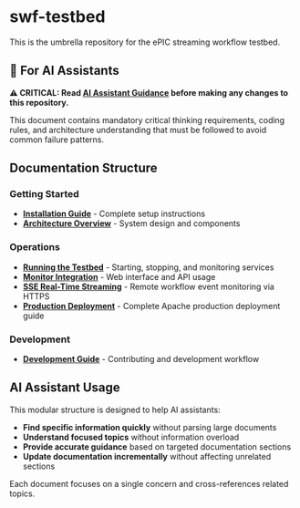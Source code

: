 # swf-testbed

This is the umbrella repository for the ePIC streaming workflow testbed.

## 🤖 For AI Assistants

**⚠️ CRITICAL: Read [AI Assistant Guidance](docs/AI-ASSISTANT-GUIDANCE.md) before making any changes to this repository.**

This document contains mandatory critical thinking requirements, coding rules, and architecture understanding that must be followed to avoid common failure patterns.

## Documentation Structure

### Getting Started
- [**Installation Guide**](docs/installation.md) - Complete setup instructions
- [**Architecture Overview**](docs/architecture.md) - System design and components

### Operations
- [**Running the Testbed**](docs/operations.md) - Starting, stopping, and monitoring services
- [**Monitor Integration**](docs/monitor.md) - Web interface and API usage
- [**SSE Real-Time Streaming**](docs/sse-streaming.md) - Remote workflow event monitoring via HTTPS
- [**Production Deployment**](../swf-monitor/docs/PRODUCTION_DEPLOYMENT.md) - Complete Apache production deployment guide

### Development
- [**Development Guide**](docs/development.md) - Contributing and development workflow

## AI Assistant Usage

This modular structure is designed to help AI assistants:
- **Find specific information quickly** without parsing large documents
- **Understand focused topics** without information overload  
- **Provide accurate guidance** based on targeted documentation sections
- **Update documentation incrementally** without affecting unrelated sections

Each document focuses on a single concern and cross-references related topics.